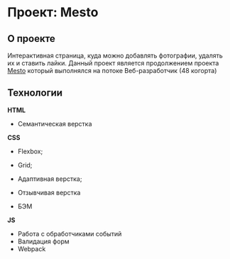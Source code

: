 # Проект: Mesto

## О проекте
Интерактивная страница, куда можно добавлять фотографии, удалять их и ставить лайки.
Данный проект является продолжением проекта [Mesto](https://github.com/BKonstantine/mesto) который выполнялся на потоке Веб-разработчик (48 когорта)

## Технологии

**HTML**

* Семантическая верстка

**CSS**

* Flexbox;

* Grid;

* Адаптивная верстка;

* Отзывчивая верстка

* БЭМ

**JS**
* Работа с обработчиками событий
* Валидация форм
* Webpack
